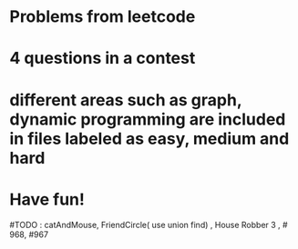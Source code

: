 # Problems from leetcode
# 4 questions in a contest
# different areas such as graph, dynamic programming are included in files labeled as easy, medium and hard
# Have fun!


#TODO : catAndMouse, FriendCircle( use union find) , House Robber 3 , # 968, #967
